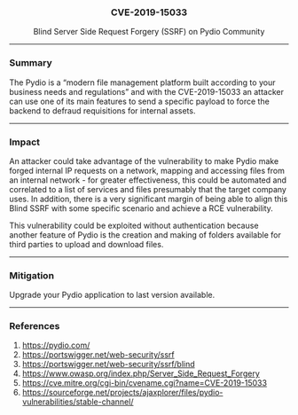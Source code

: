 <p align="center">
  <h3 align="center">CVE-2019-15033</h3>
  <p align="center">Blind Server Side Request Forgery (SSRF) on Pydio Community</p>
</p>

---

### Summary

The Pydio is a “modern file management platform built according to your business needs and regulations” and with the CVE-2019-15033 an attacker can use one of its main features to send a specific payload to force the backend to defraud requisitions for internal assets.

---

### Impact

An attacker could take advantage of the vulnerability to make Pydio make forged internal IP requests on a network, mapping and accessing files from an internal network - for greater effectiveness, this could be automated and correlated to a list of services and files presumably that the target company uses. In addition, there is a very significant margin of being able to align this Blind SSRF with some specific scenario and achieve a RCE vulnerability.

This vulnerability could be exploited without authentication because another feature of Pydio is the creation and making of folders available for third parties to upload and download files.

---

### Mitigation

Upgrade your Pydio application to last version available.

---

### References

1. https://pydio.com/
2. https://portswigger.net/web-security/ssrf
3. https://portswigger.net/web-security/ssrf/blind
4. https://www.owasp.org/index.php/Server_Side_Request_Forgery
5. https://cve.mitre.org/cgi-bin/cvename.cgi?name=CVE-2019-15033
6. https://sourceforge.net/projects/ajaxplorer/files/pydio-vulnerabilities/stable-channel/